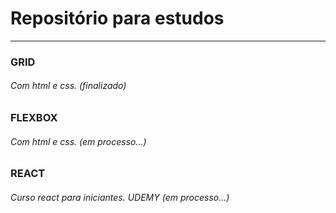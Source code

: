 # Repositório para estudos
<hr>

<h3> GRID </h3>
<h6>Com html e css. (finalizado)</h6>

<h3> FLEXBOX </h3>
<h6>Com html e css. (em processo...)</h6>

<h3> REACT </h3>
<h6>Curso react para iniciantes. UDEMY (em processo...)</h6>
